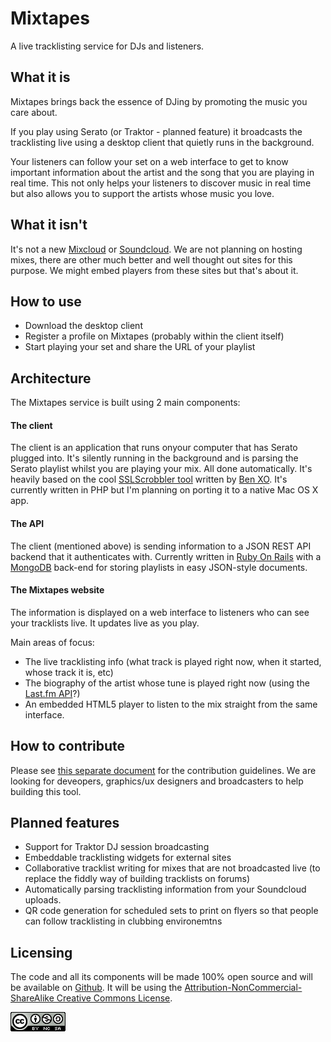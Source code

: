 # Mixtapes

A live tracklisting service for DJs and listeners.

## What it is

Mixtapes brings back the essence of DJing by promoting the music you care about.

If you play using Serato (or Traktor - planned feature) it broadcasts the tracklisting live using a desktop client that quietly runs in the background.

Your listeners can follow your set on a web interface to get to know important information about the artist and the song that you are playing in real time. This not only helps your listeners to discover music in real time but also allows you to support the artists whose music you love.

## What it isn't

It's not a new [Mixcloud](http://mixcloud.com/) or [Soundcloud](www.soundcloud.com). We are not planning on hosting mixes, there are other much better and well thought out sites for this purpose. We might embed players from these sites but that's about it.

## How to use

* Download the desktop client
* Register a profile on Mixtapes (probably within the client itself)
* Start playing your set and share the URL of your playlist

## Architecture

The Mixtapes service is built using 2 main components:

#### The client

The client is an application that runs onyour computer that has Serato plugged into. It's silently running in the background and is parsing the Serato playlist whilst you are playing your mix. All done automatically. It's heavily based on the cool [SSLScrobbler tool](https://github.com/ben-xo/sslscrobbler) written by [Ben XO](https://github.com/ben-xo). It's currently written in PHP but I'm planning on porting it to a native Mac OS X app.

#### The API

The client (mentioned above) is sending information to a JSON REST API backend that it authenticates with. Currently written in [Ruby On Rails](http://rubyonrails.org/) with a [MongoDB](http://www.mongodb.org/) back-end for storing playlists in easy JSON-style documents.

#### The Mixtapes website

The information is displayed on a web interface to listeners who can see your tracklists live. It updates live as you play.

Main areas of focus:

* The live tracklisting info (what track is played right now, when it started, whose track it is, etc)
* The biography of the artist whose tune is played right now (using the [Last.fm API](http://www.last.fm/api)?)
* An embedded HTML5 player to listen to the mix straight from the same interface.

## How to contribute

Please see [this separate document](How-to-contribute.md) for the contribution guidelines. We are looking for deveopers, graphics/ux designers and broadcasters to help building this tool.

## Planned features

* Support for Traktor DJ session broadcasting
* Embeddable tracklisting widgets for external sites
* Collaborative tracklist writing for mixes that are not broadcasted live (to replace the fiddly way of building tracklists on forums)
* Automatically parsing tracklisting information from your Soundcloud uploads.
* QR code generation for scheduled sets to print on flyers so that people can follow tracklisting in clubbing environemtns

## Licensing

The code and all its components will be made 100% open source and will be available on [Github](https://github.com/mixtapes). It will be using the [Attribution-NonCommercial-ShareAlike Creative Commons License](http://creativecommons.org/licenses/by-nc-sa/4.0/).

![CC BY-NC-SA](./images/creative-commons-symbol.png "Attribution-NonCommercial-ShareAlike Creative Commons License")

